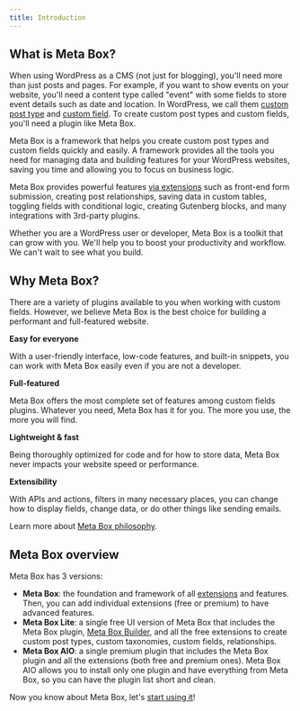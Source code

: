 ```yaml
---
title: Introduction
---
```


## What is Meta Box?

When using WordPress as a CMS (not just for blogging), you'll need more than just posts and pages. For example, if you want to show events on your website, you'll need a content type called "event" with some fields to store event details such as date and location. In WordPress, we call them [custom post type](/custom-post-types/) and [custom field](/custom-fields/). To create custom post types and custom fields, you'll need a plugin like Meta Box.

Meta Box is a framework that helps you create custom post types and custom fields quickly and easily. A framework provides all the tools you need for managing data and building features for your WordPress websites, saving you time and allowing you to focus on business logic.

Meta Box provides powerful features [via extensions](/extensions/) such as front-end form submission, creating post relationships, saving data in custom tables, toggling fields with conditional logic, creating Gutenberg blocks, and many integrations with 3rd-party plugins.

Whether you are a WordPress user or developer, Meta Box is a toolkit that can grow with you. We'll help you to boost your productivity and workflow. We can't wait to see what you build.

## Why Meta Box?

There are a variety of plugins available to you when working with custom fields. However, we believe Meta Box is the best choice for building a performant and full-featured website.

**Easy for everyone**

With a user-friendly interface, low-code features, and built-in snippets, you can work with Meta Box easily even if you are not a developer.

**Full-featured**

Meta Box offers the most complete set of features among custom fields plugins. Whatever you need, Meta Box has it for you. The more you use, the more you will find.

**Lightweight & fast**

Being thoroughly optimized for code and for how to store data, Meta Box never impacts your website speed or performance.

**Extensibility**

With APIs and actions, filters in many necessary places, you can change how to display fields, change data, or do other things like sending emails.

Learn more about [Meta Box philosophy](/philosophy/).

## Meta Box overview

Meta Box has 3 versions:

* **Meta Box**: the foundation and framework of all [extensions](https://docs.metabox.io/extensions/) and features. Then, you can add individual extensions (free or premium) to have advanced features.
* **Meta Box Lite**: a single free UI version of Meta Box that includes the Meta Box plugin, [Meta Box Builder](/extensions/meta-box-builder/), and all the free extensions to create custom post types, custom taxonomies, custom fields, relationships.
* **Meta Box AIO**: a single premium plugin that includes the Meta Box plugin and all the extensions (both free and premium ones). Meta Box AIO allows you to install only one plugin and have everything from Meta Box, so you can have the plugin list short and clean.

Now you know about Meta Box, let's [start using it](/installation/)!
